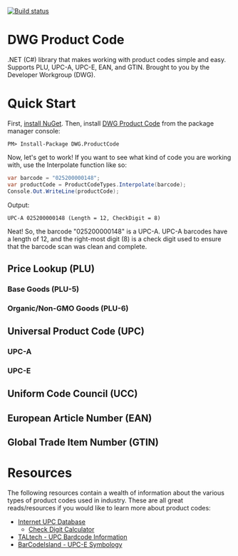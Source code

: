 [![Build status](https://ci.appveyor.com/api/projects/status/pf6x7pjg984fbbym?svg=true)](https://ci.appveyor.com/project/aescharfenberg/product-code)

# DWG Product Code

.NET (C#) library that makes working with product codes simple and easy. Supports PLU, UPC-A, UPC-E, EAN, and GTIN. Brought to you by the Developer Workgroup (DWG).

# Quick Start

First, [install NuGet](http://docs.nuget.org/docs/start-here/installing-nuget). Then, install [DWG Product Code](https://www.nuget.org/packages/DWG.ProductCode/) from the package manager console:

```
PM> Install-Package DWG.ProductCode
```

Now, let's get to work! If you want to see what kind of code you are working with, use the Interpolate function like so:

```csharp
var barcode = "025200000148";
var productCode = ProductCodeTypes.Interpolate(barcode);
Console.Out.WriteLine(productCode);
```

Output:

```
UPC-A 025200000148 (Length = 12, CheckDigit = 8)
```

Neat! So, the barcode "025200000148" is a UPC-A. UPC-A barcodes have a length of 12, and the right-most digit (8) is a check digit used to ensure that the barcode scan was clean and complete.

## Price Lookup (PLU)

### Base Goods (PLU-5)

### Organic/Non-GMO Goods (PLU-6)

## Universal Product Code (UPC)

### UPC-A

### UPC-E

## Uniform Code Council (UCC)

## European Article Number (EAN)

## Global Trade Item Number (GTIN)

# Resources

The following resources contain a wealth of information about the various types of product codes used in industry. These are all great reads/resources if you would like to learn more about product codes:

* [Internet UPC Database](https://upcdatabase.com/)
  * [Check Digit Calculator](https://upcdatabase.com/checkdigit.asp)
* [TALtech - UPC Bardcode Information](https://www.taltech.com/barcodesoftware/symbologies/upc)
* [BarCodeIsland - UPC-E Symbology](http://www.barcodeisland.com/upce.phtml)

